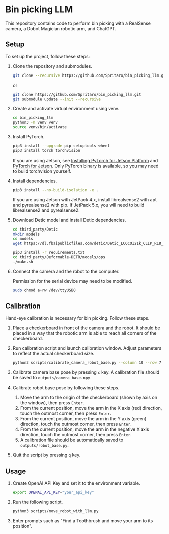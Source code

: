 # Bin picking LLM

This repository contains code to perform bin picking with a RealSense camera, a Dobot Magician robotic arm, and ChatGPT.

## Setup

To set up the project, follow these steps:

1. Clone the repository and submodules.

   ```sh
   git clone --recursive https://github.com/Spritaro/bin_picking_llm.git
   ```

   or

   ```sh
   git clone https://github.com/Spritaro/bin_picking_llm.git
   git submodule update --init --recursive
   ```

1. Create and activate virtual environment using venv.

    ```sh
    cd bin_picking_llm
    python3 -m venv venv
    source venv/bin/activate
    ```

1. Install PyTorch.

    ```sh
    pip3 install --upgrade pip setuptools wheel
    pip3 install torch torchvision
    ```

    If you are using Jetson, see [Installing PyTorch for Jetson Platform](https://docs.nvidia.com/deeplearning/frameworks/install-pytorch-jetson-platform/index.html) and [PyTorch for Jetson](https://forums.developer.nvidia.com/t/pytorch-for-jetson/72048). Only PyTorch binary is available, so you may need to build torchvision yourself.

1. Install dependencies.

    ```sh
    pip3 install --no-build-isolation -e .
    ```

    If you are using Jetson with JetPack 4.x, install librealsense2 with apt and pyrealsense2 with pip. If JetPack 5.x, you will need to build librealsense2 and pyrealsense2.

1. Download Detic model and install Detic dependencies.

    ```sh
    cd third_party/Detic
    mkdir models
    cd models
    wget https://dl.fbaipublicfiles.com/detic/Detic_LCOCOI21k_CLIP_R18_640b32_4x_ft4x_max-size.pth
    ```

    ```sh
    pip3 install -r requirements.txt
    cd third_party/Deformable-DETR/models/ops
    ./make.sh
    ```

1. Connect the camera and the robot to the computer.

    Permission for the serial device may need to be modified.

    ```sh
    sudo chmod a+rw /dev/ttyUSB0
    ```

## Calibration

Hand-eye calibration is necessary for bin picking. Follow these steps.

1. Place a checkerboard in front of the camera and the robot. It should be placed in a way that the robotic arm is able to reach all corners of the checkerboard.

1. Run calibration script and launch calibration window. Adjust parameters to reflect the actual checkerboard size.

    ```sh
    python3 scripts/calibrate_camera_robot_base.py --column 10 --row 7 --square-size 19.09
    ```

1. Calibrate camera base pose by pressing ```c``` key. A calibration file should be saved to ```outputs/camera_base.npy```

1. Calibrate robot base pose by following these steps.
    1. Move the arm to the origin of the checkerboard (shown by axis on the window), then press ```Enter```.
    1. From the current position, move the arm in the X axis (red) direction, touch the outmost corner, then press ```Enter```.
    1. From the current position, move the arm in the Y axis (green) direction, touch the outmost corner, then press ```Enter```.
    1. From the current position, move the arm in the negative X axis direction, touch the outmost corner, then press ```Enter```.
    1. A calibration file should be automatically saved to ```outputs/robot_base.py```.

1. Quit the script by pressing ```q``` key.

## Usage

1. Create OpenAI API Key and set it to the environment variable.

    ```sh
    export OPENAI_API_KEY="your_api_key"
    ```

1. Run the following script.

    ```sh
    python3 scripts/move_robot_with_llm.py
    ```

1. Enter prompts such as "Find a Toothbrush and move your arm to its position".
